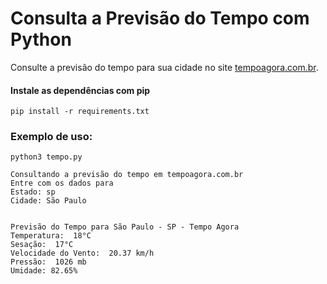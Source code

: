 # Consulta a Previsão do Tempo com Python

Consulte a previsão do tempo para sua cidade no site [tempoagora.com.br](http://www.tempoagora.com.br/previsao-do-tempo).

#### Instale as dependências com pip
```pip install -r requirements.txt```

### Exemplo de uso:
```python3 tempo.py```
```
Consultando a previsão do tempo em tempoagora.com.br
Entre com os dados para
Estado: sp
Cidade: São Paulo


Previsão do Tempo para São Paulo - SP - Tempo Agora
Temperatura:  18°C
Sesação:  17°C
Velocidade do Vento:  20.37 km/h
Pressão:  1026 mb
Umidade: 82.65%
```